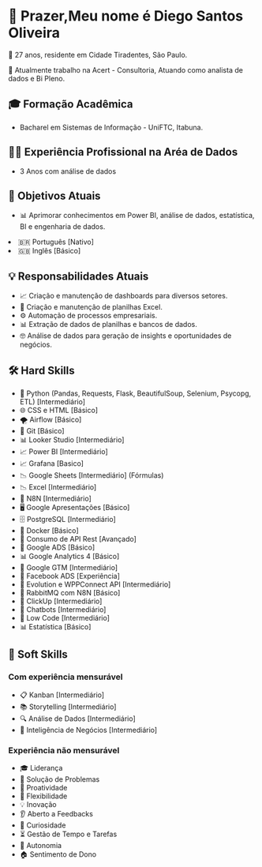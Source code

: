 <!DOCTYPE html>
<html>
<head>
    <title>Portfólio de Diego Santos Oliveira</title>
    <meta charset="UTF-8">
</head>
<body>
    <h1>👋 Prazer,Meu nome é Diego Santos Oliveira</h1>
    <p>📍 27 anos, residente em Cidade Tiradentes, São Paulo.</p>
    <p>💼 Atualmente trabalho na Acert - Consultoria, Atuando como analista de dados e Bi Pleno.</p>
    <h2>🎓 Formação Acadêmica</h2>
    <ul>
        <li>Bacharel em Sistemas de Informação - UniFTC, Itabuna.</li>
    </ul>
    <h2>👨‍💼 Experiência Profissional na Aréa de Dados</h2>
    <ul>
        <li>3 Anos com análise de dados</li>
    </ul>
    <h2>🎯 Objetivos Atuais</h2>
    <ul>
        <li>📊 Aprimorar conhecimentos em Power BI, análise de dados, estatística, BI e engenharia de dados.</li>
    </ul>
        <li>🇧🇷 Português [Nativo]</li>
        <li>🇬🇧 Inglês [Básico]</li>
    </ul>
    <h2>💡 Responsabilidades Atuais</h2>
    <ul>
        <li>📈 Criação e manutenção de dashboards para diversos setores.</li>
        <li>🔢 Criação e manutenção de planilhas Excel.</li>
        <li>⚙️ Automação de processos empresariais.</li>
        <li>📊 Extração de dados de planilhas e bancos de dados.</li>
        <li>🤓 Análise de dados para geração de insights e oportunidades de negócios.</li>
    </ul>
    <h2>🛠️ Hard Skills</h2>
<ul>
    <li>🐍 Python (Pandas, Requests, Flask, BeautifulSoup, Selenium, Psycopg, ETL) [Intermediário]</li>
    <li>🌐 CSS e HTML [Básico]</li>
    <li>🌪️ Airflow [Básico]</li>
    <li>🔧 Git [Básico]</li>
    <li>📊 Looker Studio [Intermediário]</li>
    <li>📈 Power BI [Intermediário]</li>
    <li>📈 Grafana [Basico]</li>
    <li>📉 Google Sheets [Intermediário] (Fórmulas)</li>
    <li>📉 Excel [Intermediário]</li>
    <li>🔄 N8N [Intermediário]</li>
    <li>🖥️ Google Apresentações [Básico]</li>
    <li>🗄️ PostgreSQL [Intermediário]</li>
    <li>🐳 Docker [Básico]</li>
    <li>🔁 Consumo de API Rest [Avançado]</li>
    <li>📢 Google ADS [Básico]</li>
    <li>📊 Google Analytics 4 [Básico]</li>
    <li>🔗 Google GTM [Intermediário]</li>
    <li>👥 Facebook ADS [Experiência]</li>
    <li>🔗 Evolution e WPPConnect API [Intermediário]</li>
    <li>🐇 RabbitMQ com N8N [Básico]</li>
    <li>📝 ClickUp [Intermediário]</li>
    <li>🤖 Chatbots [Intermediário]</li>
    <li>🧱 Low Code [Intermediário]</li>
    <li>📊 Estatística [Básico]</li>
</ul>

<h2>🌟 Soft Skills</h2>
<h3>Com experiência mensurável</h3>
<ul>
    <li>📋 Kanban [Intermediário]</li>
    <li>📚 Storytelling [Intermediário]</li>
    <li>🔍 Análise de Dados [Intermediário]</li>
    <li>🧠 Inteligência de Negócios [Intermediário]</li>
</ul>

<h3>Experiência não mensurável</h3>
<ul>
    <li>🎓 Liderança</li>
    <li>🧩 Solução de Problemas</li>
    <li>🚀 Proatividade</li>
    <li>🌊 Flexibilidade</li>
    <li>💡 Inovação</li>
    <li>👂 Aberto a Feedbacks</li>
    <li>🔎 Curiosidade</li>
    <li>⏳ Gestão de Tempo e Tarefas</li>
    <li>🤝 Autonomia</li>
    <li>🏠 Sentimento de Dono</li>
</ul>


</body>
</html>
